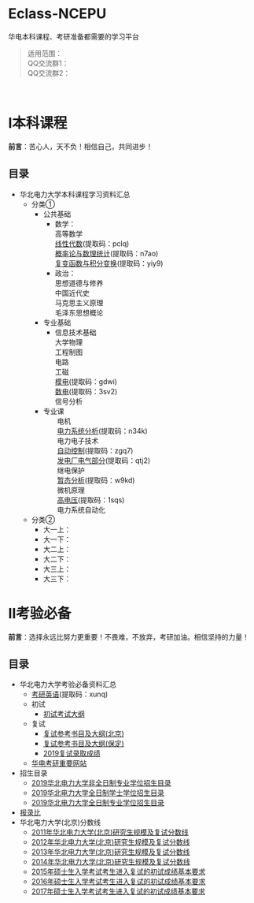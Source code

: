 # Eclass-NCEPU
华电本科课程、考研准备都需要的学习平台<br>
>适用范围：<br>
>QQ交流群1：<br>
>QQ交流群2：<br>
<br>

Ⅰ本科课程
===
**前言**：苦心人，天不负！相信自己，共同进步！
## 目录
* 华北电力大学本科课程学习资料汇总
  * 分类①
    * 公共基础
      * 数学：<br>高等数学<br>[线性代数](https://pan.baidu.com/s/1MK2bQA3ekMwststZ__-ipQ)(提取码：pclq)<br>[概率论与数理统计](https://pan.baidu.com/s/1NJp9HLXZPqB9zKDYdk_dlw)(提取码：n7ao)<br>[复变函数与积分变换](https://pan.baidu.com/s/1WdSRdUdYYqBHL5jVcaQRyA)(提取码：yiy9)
      * 政治：<br>思想道德与修养<br>中国近代史<br>马克思主义原理<br>毛泽东思想概论
    * 专业基础
      * 信息技术基础<br>大学物理<br>工程制图<br>电路<br>工磁<br>[模电](https://pan.baidu.com/s/1pxIRwpc4nkFLPd7dUgb53A)(提取码：gdwi)<br>[数电](https://pan.baidu.com/s/1kdsfkiBR5NC1uo0bpAbTNA)(提取码：3sv2)<br>信号分析
    * 专业课<br>
　　电机<br>
　　[电力系统分析](https://pan.baidu.com/s/1M1bDO7-XLnnNSxTl7QIJXg)(提取码：n34k)<br>
　　电力电子技术<br>
　　[自动控制](https://pan.baidu.com/s/13kXum_dtGkNdoFPyGNGCVw)(提取码：zgq7)<br>
　　[发电厂电气部分](https://pan.baidu.com/s/179ucYKEBJIbL5elWDTfm6A)(提取码：qtj2)<br>
　　继电保护<br>
　　[暂态分析](https://pan.baidu.com/s/10EMjvlvHqIAwptnYTs3JOA)(提取码：w9kd)<br>
　　微机原理<br>
　　[高电压](https://pan.baidu.com/s/1w46z7DPAJ4awLPiK5hMATA)(提取码：1sqs)<br>
　　电力系统自动化
  * 分类②
    * 大一上：
    * 大一下：
    * 大二上：
    * 大二下：
    * 大三上：
    * 大三下：
    
Ⅱ考验必备
===
**前言**：选择永远比努力更重要！不畏难，不放弃，考研加油。相信坚持的力量！
## 目录
* 华北电力大学考验必备资料汇总
  * [考研英语](https://pan.baidu.com/s/1yZVf-3NCxHctx5fOH5V5XA)(提取码：xunq)
  * 初试
    * [初试考试大纲](https://github.com/LiangCe1/Eclass-NCEPU/blob/master/%E9%83%A8%E5%88%86%E8%B5%84%E6%96%99/%E5%88%9D%E8%AF%95%E8%80%83%E8%AF%95%E5%A4%A7%E7%BA%B2.docx)
  * 复试
    * [复试参考书目及大纲(北京)](https://github.com/LiangCe1/Eclass-NCEPU/blob/master/%E9%83%A8%E5%88%86%E8%B5%84%E6%96%99/%E5%A4%8D%E8%AF%95%E5%8F%82%E8%80%83%E4%B9%A6%E7%9B%AE%E5%8F%8A%E5%A4%A7%E7%BA%B2(%E5%8C%97%E4%BA%AC).docx)
    * [复试参考书目及大纲(保定)](https://github.com/LiangCe1/Eclass-NCEPU/blob/master/%E9%83%A8%E5%88%86%E8%B5%84%E6%96%99/%E5%A4%8D%E8%AF%95%E5%8F%82%E8%80%83%E4%B9%A6%E7%9B%AE%E5%8F%8A%E5%A4%A7%E7%BA%B2%EF%BC%88%E4%BF%9D%E5%AE%9A%EF%BC%89.docx)
    * [2019复试录取成绩](https://github.com/LiangCe1/Eclass-NCEPU/blob/master/%E9%83%A8%E5%88%86%E8%B5%84%E6%96%99/2019%E5%A4%8D%E8%AF%95%E5%BD%95%E5%8F%96%E6%88%90%E7%BB%A9.docx)
  * [华电考研重要网站](https://github.com/LiangCe1/Eclass-NCEPU/blob/master/%E9%83%A8%E5%88%86%E8%B5%84%E6%96%99/%E5%8D%8E%E7%94%B5%E8%80%83%E7%A0%94%E9%87%8D%E8%A6%81%E7%BD%91%E7%AB%99.docx)
* 招生目录
  * [2019华北电力大学非全日制专业学位招生目录](https://github.com/LiangCe1/Eclass-NCEPU/blob/master/%E6%8B%9B%E7%94%9F%E7%9B%AE%E5%BD%95/2019%E5%8D%8E%E5%8C%97%E7%94%B5%E5%8A%9B%E5%A4%A7%E5%AD%A6%E9%9D%9E%E5%85%A8%E6%97%A5%E5%88%B6%E4%B8%93%E4%B8%9A%E5%AD%A6%E4%BD%8D%E6%8B%9B%E7%94%9F%E7%9B%AE%E5%BD%95.pdf)
  * [2019华北电力大学全日制学士学位招生目录](https://github.com/LiangCe1/Eclass-NCEPU/blob/master/%E6%8B%9B%E7%94%9F%E7%9B%AE%E5%BD%95/2019%E5%8D%8E%E5%8C%97%E7%94%B5%E5%8A%9B%E5%A4%A7%E5%AD%A6%E5%85%A8%E6%97%A5%E5%88%B6%E5%AD%A6%E5%A3%AB%E5%AD%A6%E4%BD%8D%E6%8B%9B%E7%94%9F%E7%9B%AE%E5%BD%95.pdf)
  * [2019华北电力大学全日制专业学位招生目录](https://github.com/LiangCe1/Eclass-NCEPU/blob/master/%E6%8B%9B%E7%94%9F%E7%9B%AE%E5%BD%95/2019%E5%8D%8E%E5%8C%97%E7%94%B5%E5%8A%9B%E5%A4%A7%E5%AD%A6%E5%85%A8%E6%97%A5%E5%88%B6%E4%B8%93%E4%B8%9A%E5%AD%A6%E4%BD%8D%E6%8B%9B%E7%94%9F%E7%9B%AE%E5%BD%95.pdf)
* [报录比](https://github.com/LiangCe1/Eclass-NCEPU/tree/master/%E6%8A%A5%E5%BD%95%E6%AF%94)
* 华北电力大学(北京)分数线
  * [2011年华北电力大学(北京)研究生规模及复试分数线](https://mp.weixin.qq.com/s/9vsF9dQSb3TsGsSmwfkvOw)
  * [2012年华北电力大学(北京)研究生规模及复试分数线](https://mp.weixin.qq.com/s/kaceMIpQRH9ea6HkN0ngpQ)
  * [2013年华北电力大学(北京)研究生规模及复试分数线](https://mp.weixin.qq.com/s/eVy1qzXq8kzVTZgRp_RIvw)
  * [2014年华北电力大学(北京)研究生规模及复试分数线](https://mp.weixin.qq.com/s/evF0y8wYn-Z1WT_LAacFZA)
  * [2015年硕士生入学考试考生进入复试的初试成绩基本要求](https://mp.weixin.qq.com/s/WvlM7-h0Ir1AJcUndvMoCA)
  * [2016年硕士生入学考试考生进入复试的初试成绩基本要求](https://mp.weixin.qq.com/s/wXVSTjka6dh2R4ZW9v4sGw)
  * [2017年硕士生入学考试考生进入复试的初试成绩基本要求](https://mp.weixin.qq.com/s/Du3qeQGPM8Y9YrgDcpAAOg)
